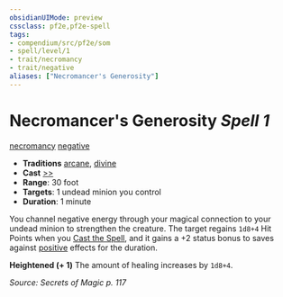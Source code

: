```yaml
---
obsidianUIMode: preview
cssclass: pf2e,pf2e-spell
tags:
- compendium/src/pf2e/som
- spell/level/1
- trait/necromancy
- trait/negative
aliases: ["Necromancer's Generosity"]
---
```

# Necromancer's Generosity *Spell 1*   
[necromancy](necromancy.md "Necromancy School Trait")  [negative](negative.md "Negative Energy & Element Trait")  

- **Traditions** [arcane](arcane.md "Arcane Tradition Trait"), [divine](divine.md "Divine Tradition Trait")
- **Cast** [>>](chapter-9-playing-the-game.md#Actions "Two-Action") 
- **Range**: 30 foot
- **Targets**: 1 undead minion you control
- **Duration**: 1 minute

You channel negative energy through your magical connection to your undead minion to strengthen the creature. The target regains `1d8+4` Hit Points when you [Cast the Spell](cast-a-spell.md), and it gains a +2 status bonus to saves against [positive](positive.md "Positive Energy & Element Trait") effects for the duration.

**Heightened (+ 1)** The amount of healing increases by `1d8+4`.

*Source: Secrets of Magic p. 117*